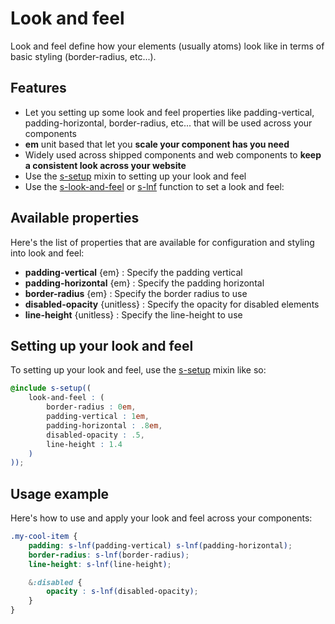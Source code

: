 # Look and feel

Look and feel define how your elements (usually atoms) look like in terms of basic styling (border-radius, etc...).

## Features

- Let you setting up some look and feel properties like padding-vertical, padding-horizontal, border-radius, etc... that will be used across your components
- **em** unit based that let you **scale your component has you need**
- Widely used across shipped components and web components to **keep a consistent look across your website**
- Use the [s-setup](../src/sass/core/mixins/_s-setup.md) mixin to setting up your look and feel
- Use the [s-look-and-feel](../src/sass/core/mixins/_s-look-and-feel.md) or [s-lnf](../src/sass/core/mixins/_s-look-and-feel.md) function to set a look and feel:

## Available properties

Here's the list of properties that are available for configuration and styling into look and feel:

- **padding-vertical** {em} : Specify the padding vertical
- **padding-horizontal** {em} : Specify the padding horizontal
- **border-radius** {em} : Specify the border radius to use
- **disabled-opacity** {unitless} : Specify the opacity for disabled elements
- **line-height** {unitless} : Specify the line-height to use

## Setting up your look and feel

To setting up your look and feel, use the [s-setup](../src/sass/core/mixins/_s-setup.md) mixin like so:

```scss
@include s-setup((
	look-and-feel : (
		border-radius : 0em,
		padding-vertical : 1em,
		padding-horizontal : .8em,
		disabled-opacity : .5,
		line-height : 1.4
	)
));
```

## Usage example

Here's how to use and apply your look and feel across your components:

```scss
.my-cool-item {
	padding: s-lnf(padding-vertical) s-lnf(padding-horizontal);
	border-radius: s-lnf(border-radius);
	line-height: s-lnf(line-height);

	&:disabled {
		opacity : s-lnf(disabled-opacity);
	}
}
```
